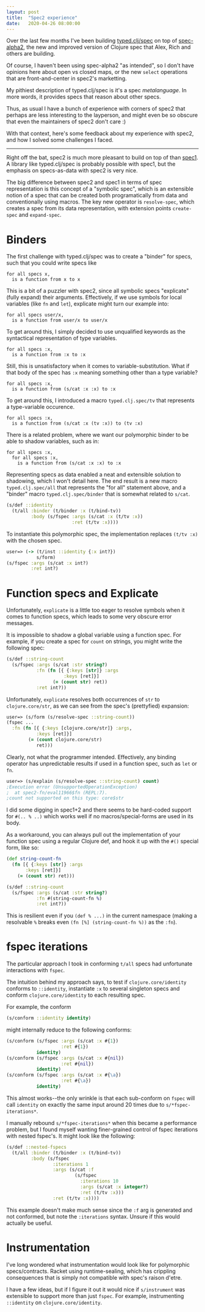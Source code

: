 ```yaml
---
layout: post
title:  "Spec2 experience"
date:   2020-04-26 08:00:00
---
```


Over the last few months I've been building [typed.clj/spec](https://github.com/typedclojure/typedclojure/blob/41f2fabed3bcc528e45fea5d1efd371896b6be86/typed/clj.spec/README.md)
on top of [spec-alpha2](https://github.com/clojure/spec-alpha2), the new and
improved version of Clojure spec that Alex, Rich and others are building.

Of course, I haven't been using spec-alpha2 "as intended",
so I don't have opinions here about open vs closed maps, or the new
`select` operations that are front-and-center in spec2's marketting.

My pithiest description of typed.clj/spec is it's a spec _metalanguage_.
In more words, it provides specs that reason about other specs.

Thus, as usual I have a bunch of experience with corners of spec2 that
perhaps are less interesting to the layperson, and might even be so
obscure that even the maintainers of spec2 don't care :)

With that context, here's some feedback about my experience with spec2,
and how I solved some challenges I faced.

<hr />

Right off the bat, spec2 is much more pleasant to build on top of than [spec1](https://github.com/clojure/spec.alpha).
A library like typed.clj/spec is probably possible with spec1, but
the emphasis on specs-as-data with spec2 is very nice.

The big difference between spec2 and spec1 in terms of spec representation
is this concept of a "symbolic spec", which is an extensible notion
of a spec that can be created both programatically from data and
conventionally using macros.
The key new operator is `resolve-spec`, which creates a spec from its
data representation, with extension points `create-spec` and `expand-spec`.

# Binders

The first challenge with typed.clj/spec was to create a "binder" for
specs, such that you could write specs like 

```
for all specs x,
  is a function from x to x
```

This is a bit of a puzzler with spec2, since all symbolic specs "explicate"
(fully expand) their arguments. 
Effectively, if we use symbols for local variables (like `fn` and `let`),
explicate might turn our example into:

```
for all specs user/x,
  is a function from user/x to user/x
```

To get around this, I simply decided to use unqualified keywords as the
syntactical representation of type variables.

```
for all specs :x,
  is a function from :x to :x
```

Still, this is unsatisfactory when it comes to variable-substitution.
What if that body of the spec has `:x` meaning something other than
a type variable?

```
for all specs :x,
  is a function from (s/cat :x :x) to :x
```

To get around this, I introduced a macro `typed.clj.spec/tv` that represents a type-variable occurence.

```
for all specs :x,
  is a function from (s/cat :x (tv :x)) to (tv :x)
```

There is a related problem, where we want our polymorphic binder to be able to shadow
variables, such as in:

```
for all specs :x,
  for all specs :x,
    is a function from (s/cat :x :x) to :x
```

Representing specs as data enabled a neat and extensible solution to shadowing,
which I won't detail here. The end result is 
a new macro `typed.clj.spec/all` that represents the "for all" statement above,
and a "binder" macro `typed.clj.spec/binder` that is somewhat related to `s/cat`.

```clojure
(s/def ::identity
  (t/all :binder (t/binder :x (t/bind-tv))
         :body (s/fspec :args (s/cat :x (t/tv :x))
                        :ret (t/tv :x))))
```

To instantiate this polymorphic spec, the implementation
replaces `(t/tv :x)` with the chosen spec.

```clojure
user=> (-> (t/inst ::identity {:x int?})
           s/form)
(s/fspec :args (s/cat :x int?)
         :ret int?)
```

# Function specs and Explicate

Unfortunately, `explicate` is a little too eager to resolve symbols
when it comes to function specs, which leads to some very obscure
error messages.

It is impossible to shadow a global variable using a function spec.
For example, if you create a spec for `count` on strings, you might
write the following spec:

```clojure
(s/def ::string-count
  (s/fspec :args (s/cat :str string?)
           :fn (fn [{ {:keys [str]} :args
                     :keys [ret]}]
                 (= (count str) ret))
           :ret int?))
```

Unfortunately, `explicate` resolves both occurrences of `str`
to `clojure.core/str`, as we can see from the spec's (prettyfied) expansion:

```clojure
user=> (s/form (s/resolve-spec ::string-count))
(fspec ...
  :fn (fn [{ {:keys [clojure.core/str]} :args,
           :keys [ret]}]
        (= (count clojure.core/str)
           ret)))
```

Clearly, not what the programmer intended. Effectively, any binding operator
has unpredictable results if used in a function spec, such as `let` or `fn`.

```clojure
user=> (s/explain (s/resolve-spec ::string-count) count)
;Execution error (UnsupportedOperationException)
;  at spec2-fn/eval11966$fn (REPL:7).
;count not supported on this type: core$str
```

I did some digging in spec1+2 and there seems to be hard-coded support
for `#(.. % ..)` which works well if no macros/special-forms are used in
its body.

As a workaround, you can always pull out the implementation of your function spec
using a regular Clojure def, and hook it up with the `#()` special form,
like so:

```clojure
(def string-count-fn
  (fn [{ {:keys [str]} :args
       :keys [ret]}]
    (= (count str) ret)))

(s/def ::string-count
  (s/fspec :args (s/cat :str string?)
           :fn #(string-count-fn %)
           :ret int?))
```

This is resilient even if you `(def % ...)` in the current namespace
(making a resolvable `%`
breaks even `(fn [%] (string-count-fn %))` as the `:fn`).

# fspec iterations

The particular approach I took in conforming `t/all` specs
had unfortunate interactions with `fspec`.

The intuition behind my approach says, to
test if `clojure.core/identity` conforms to `::identity`,
instantiate `:x` to several singleton specs and conform
`clojure.core/identity` to each resulting spec.

For example, the conform

```clojure
(s/conform ::identity identity)
```

might internally reduce to the following conforms:

```clojure
(s/conform (s/fspec :args (s/cat :x #{1})
                    :ret #{1})
           identity)
(s/conform (s/fspec :args (s/cat :x #{nil})
                    :ret #{nil})
           identity)
(s/conform (s/fspec :args (s/cat :x #{\a})
                    :ret #{\a})
           identity)
```

This almost works--the only wrinkle is that each sub-conform
on `fspec` will call `identity` on exactly the same input
around 20 times due to `s/*fspec-iterations*`.

I manually rebound `s/*fspec-iterations*` when this became a performance problem,
but I found myself wanting finer-grained control of fspec iterations with
nested fspec's. It might look like the following:

```clojure
(s/def ::nested-fspecs
  (t/all :binder (t/binder :x (t/bind-tv))
         :body (s/fspec
                 :iterations 1
                 :args (s/cat :f
                         (s/fspec
                           :iterations 10
                           :args (s/cat :x integer?)
                           :ret (t/tv :x)))
                 :ret (t/tv :x))))
```

This example doesn't make much sense since the `:f` arg is generated
and not conformed, but note the `:iterations` syntax. Unsure
if this would actually be useful.

# Instrumentation

I've long wondered what instrumentation would look like for polymorphic
specs/contracts. Racket using runtime-sealing, which has crippling
consequences that is simply not compatible with spec's raison d'etre.

I have a few ideas, but if I figure it out it would nice if
`s/instrument` was extensible to support more than just `fspec`.
For example, instrumenting `::identity` on `clojure.core/identity`.
